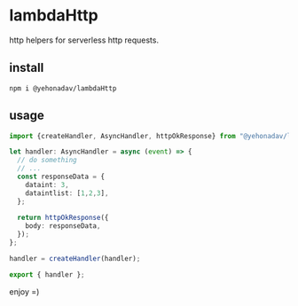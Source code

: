 # lambdaHttp

http helpers for serverless http requests.  

## install

```
npm i @yehonadav/lambdaHttp
```

## usage

```typescript
import {createHandler, AsyncHandler, httpOkResponse} from "@yehonadav/lambdahttp"

let handler: AsyncHandler = async (event) => {
  // do something
  // ...
  const responseData = {
    dataint: 3,
    dataintlist: [1,2,3],
  };
  
  return httpOkResponse({
    body: responseData,
  });
};

handler = createHandler(handler);

export { handler };
```

enjoy =)  
